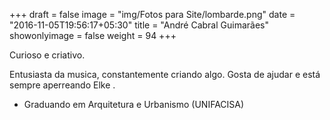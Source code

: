 +++
draft = false
image = "img/Fotos para Site/lombarde.png"
date = "2016-11-05T19:56:17+05:30"
title = "André Cabral Guimarães"
showonlyimage = false
weight = 94
+++

Curioso e criativo.

<!--more-->

Entusiasta da musica, constantemente criando algo. Gosta de ajudar e está sempre aperreando Elke .


* Graduando em Arquitetura e Urbanismo (UNIFACISA)
